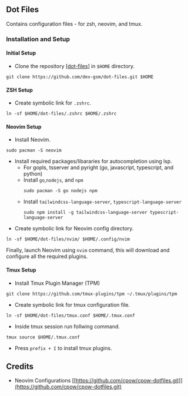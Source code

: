 ## Dot Files
Contains configuration files - for zsh, neovim, and tmux.

### Installation and Setup
#### Initial Setup

* Clone the repository [[dot-files]](https://github.com/dev-gsm/dot-files.git) in `$HOME` directory.
```console
git clone https://github.com/dev-gsm/dot-files.git $HOME
```

#### ZSH Setup

* Create symbolic link for `.zshrc`.
```console
ln -sf $HOME/dot-files/.zshrc $HOME/.zshrc
```

#### Neovim Setup
* Install Neovim.
```console
sudo pacman -S neovim
```
* Install required packages/libararies for autocompletion using lsp.
    - For gopls, tsserver and pyright (go, javascript, typescript, and python)
    - Install `go`,`nodejs`, and `npm`
        ```console
        sudo pacman -S go nodejs npm
        ```
    - Install `tailwindcss-language-server`, `typescript-language-server`
        ```console
        sudo npm install -g tailwindcss-language-server typescript-language-server
        ```
* Create symbolic link for Neovim config directory.
```console
ln -sf $HOME/dot-files/nvim/ $HOME/.config/nvim
```
Finally, launch Neovim using `nvim` command, this will download and configure all the required plugins.


#### Tmux Setup

* Install Tmux Plugin Manager (TPM)
```console
git clone https://github.com/tmux-plugins/tpm ~/.tmux/plugins/tpm
```
* Create symbolic link for tmux configuration file.
```console
ln -sf $HOME/dot-files/tmux.conf $HOME/.tmux.conf
```
* Inside tmux session run follwing command.
```console
tmux source $HOME/.tmux.conf
```
* Press `prefix + I` to install tmux plugins.
## Credits
* Neovim Configurations [[https://github.com/cpow/cpow-dotfiles.git]](https://github.com/cpow/cpow-dotfiles.git)
